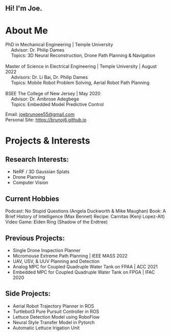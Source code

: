 ## Hi! I'm Joe.

# About Me

PhD in Mechanical Engineering | Temple University \
&ensp;&ensp;    Advisor:  Dr. Philip Dames \
&ensp;&ensp;  Topics: 3D Neural Reconstruction, Drone Path Planning & Navigation
<br><br/>
Master of Science in Electrical Engineering | Temple University | August 2022 \
&ensp;&ensp;    Advisors: Dr. Li Bai, Dr. Philip Dames \
&ensp;&ensp;  Topics: Mobile Robot Problem Solving, Aerial Robot Path Planning 
<br><br/>
BSEE The College of New Jersey | May 2020 \
 &ensp;&ensp; Advisor: Dr. Ambrose Adegbege  \
 &ensp;&ensp; Topics: Embedded Model Predictive Control

Email: joebrunoee55@gmail.com \
Personal Site: https://brunoj6.github.io


# Projects & Interests

## Research Interests:
- NeRF / 3D Gaussian Splats
- Drone Planning
- Computer Vision

## Current Hobbies
Podcast: No Stupid Questions (Angela Duckworth & Mike Maughan)
Book: A Brief History of Intelligence (Max Bennet)
Recipe: Carnitas (Kenji Lopez-Alt)
Video Game: Elden Ring (Shadow of the Erdtree)


## Previous Projects:
- Single Drone Inspection Planner 
- Micromouse Extreme Path Planning | IEEE MASS 2022
- UAV, USV, & UUV Planning and Detection
- Analog MPC for Coupled Quadruple Water Tank on FPAA | ACC 2021
- Embedded MPC for Coupled Quadruple Water Tank on FPGA | IFAC 2020

## Side Projects:
- Aerial Robot Trajectory Planner in ROS 
- Turtlebot3 Pure Pursuit Controller in ROS
- Lettuce Detection Model using RoboFlow
- Neural Style Transfer Model in Pytorch
- Automatic Lettuce Irigation Unit 
